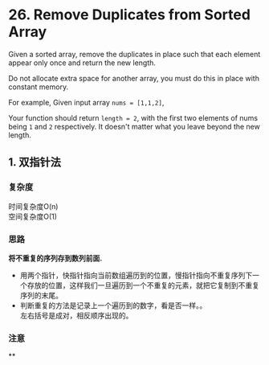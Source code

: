 #  26. Remove Duplicates from Sorted Array

Given a sorted array, remove the duplicates in place such that each element appear only once and return the new length.

Do not allocate extra space for another array, you must do this in place with constant memory.

For example,
Given input array `nums = [1,1,2]`,

Your function should return `length = 2`, with the first two elements of nums being `1` and `2` respectively. It doesn't matter what you leave beyond the new length.

## 1. 双指针法

### 复杂度
时间复杂度O(n)  <br>
空间复杂度O(1)

### 思路

**将不重复的序列存到数列前面.** 
- 用两个指针，快指针指向当前数组遍历到的位置，慢指针指向不重复序列下一个存放的位置，这样我们一旦遍历到一个不重复的元素，就把它复制到不重复序列的末尾。
- 判断重复的方法是记录上一个遍历到的数字，看是否一样。。<br>
左右括号是成对，相反顺序出现的。

### 注意
**

